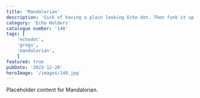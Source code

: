 ```yaml
---
title: 'Mandalorian'
description: 'Sick of having a plain looking Echo dot. Then funk it up with this mandalorian echo dot holder. To suit 3rd gen echos.'
category: 'Echo Holders'
catalogue number: '140'
tags: [
    'echodot', 
    'grogu',
    'mandalorian', 
    ]
featured: true
pubDate: '2023-12-20'
heroImage: '/images/140.jpg'
---
```


Placeholder content for Mandalorian.